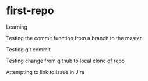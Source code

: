 # first-repo
Learning

Testing the commit function from a branch to the master

Testing git commit

Testing change from github to local clone of repo

Attempting to link to issue in Jira
